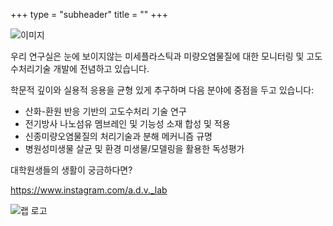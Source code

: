 +++
type = "subheader"
title = ""
+++

![이미지](../images/home_image.jpeg)

우리 연구실은 눈에 보이지않는 미세플라스틱과 미량오염물질에 대한 모니터링 및 고도수처리기술 개발에 전념하고 있습니다. 

학문적 깊이와 실용적 응용을 균형 있게 추구하며 다음 분야에 중점을 두고 있습니다:

* 산화-환원 반응 기반의 고도수처리 기술 연구
* 전기방사 나노섬유 멤브레인 및 기능성 소재 합성 및 적용
* 신종미량오염물질의 처리기술과 분해 메커니즘 규명
* 병원성미생물 살균 및 환경 미생물/모델링을 활용한 독성평가

대학원생들의 생활이 궁금하다면?

https://www.instagram.com/a.d.v._lab

![랩 로고](../../images/lab_logo.png)